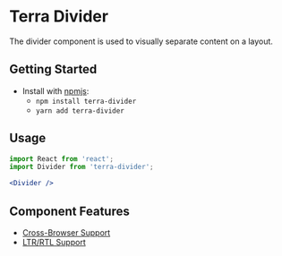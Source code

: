 # Terra Divider

The divider component is used to visually separate content on a layout.

## Getting Started

- Install with [npmjs](https://www.npmjs.com):
  - `npm install terra-divider`
  - `yarn add terra-divider`

## Usage

```jsx
import React from 'react';
import Divider from 'terra-divider';

<Divider />
```

## Component Features

* [Cross-Browser Support](https://github.com/cerner/terra-core/wiki/Component-Features#cross-browser-support)
* [LTR/RTL Support](https://github.com/cerner/terra-core/wiki/Component-Features#ltr--rtl-support)

